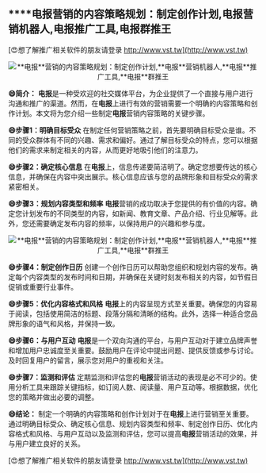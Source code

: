 ## ****电报**营销的内容策略规划：制定创作计划,**电报**营销机器人,**电报**推广工具,**电报**群推王**

[😍想了解推广相关软件的朋友请登录 http://www.vst.tw](http://www.vst.tw)

 <center><img src="https://vst.tw/MP4/tuiguang/png/4.png" alt="**电报**营销的内容策略规划：制定创作计划,**电报**营销机器人,**电报**推广工具,**电报**群推王"></center>

**😄简介：**
**电报**是一种受欢迎的社交媒体平台，为企业提供了一个直接与用户进行沟通和推广的渠道。然而，在**电报**上进行有效的营销需要一个明确的内容策略和创作计划。本文将为您介绍一些制定**电报**营销内容策略的关键步骤。

**😄步骤1：明确目标受众**
在制定任何营销策略之前，首先要明确目标受众是谁。不同的受众群体有不同的兴趣、需求和偏好。通过了解目标受众的特点，您可以根据他们的需求来制定相关的内容，从而更好地吸引他们的注意力。

**😄步骤2：确定核心信息**
在**电报**上，信息传递要简洁明了。确定您想要传达的核心信息，并确保在内容中突出展示。核心信息应该与您的品牌形象和目标受众的需求紧密相关。

**😄步骤3：规划内容类型和频率**
**电报**营销的成功取决于您提供的有价值的内容。确定您计划发布的不同类型的内容，如新闻、教育文章、产品介绍、行业见解等。此外，您还需要确定发布内容的频率，以保持用户的兴趣和参与度。

 <center><img src="https://vst.tw/MP4/tuiguang/png/0.png" alt="**电报**营销的内容策略规划：制定创作计划,**电报**营销机器人,**电报**推广工具,**电报**群推王"></center>

**😄步骤4：制定创作日历**
创建一个创作日历可以帮助您组织和规划内容的发布。确定每个内容类型的发布时间和日期，并确保在关键时刻发布相关的内容，如节假日促销或重要行业事件。

**😄步骤5：优化内容格式和风格**
**电报**上的内容呈现方式至关重要。确保您的内容易于阅读，包括使用简洁的标题、段落分隔和清晰的结构。此外，选择一种适合您品牌形象的语气和风格，并保持一致。

**😄步骤6：与用户互动**
**电报**是一个双向沟通的平台，与用户互动对于建立品牌声誉和增加用户忠诚度至关重要。鼓励用户在评论中提出问题、提供反馈或参与讨论。及时回复用户的留言，展示您对用户的重视和关注。

**😄步骤7：监测和评估**
定期监测和评估您的**电报**营销活动的表现是必不可少的。使用分析工具来跟踪关键指标，如订阅人数、阅读量、用户互动等。根据数据，优化您的策略并做出必要的调整。

**😄结论：**
制定一个明确的内容策略和创作计划对于在**电报**上进行营销至关重要。通过明确目标受众、确定核心信息、规划内容类型和频率、制定创作日历、优化内容格式和风格、与用户互动以及监测和评估，您可以提高**电报**营销活动的效果，并与用户建立良好的关系。

[😍想了解推广相关软件的朋友请登录 http://www.vst.tw](http://www.vst.tw)



